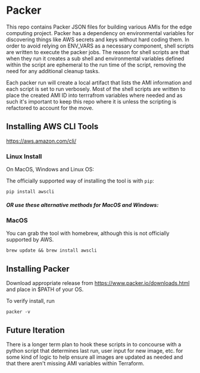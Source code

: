 # Packer

This repo contains Packer JSON files for building various AMIs for the edge computing project. Packer has a dependency on environmental variables for discovering things like AWS secrets and keys without hard coding them. In order to avoid relying on ENV_VARS as a necessary component, shell scripts are written to execute the packer jobs. The reason for shell scripts are that when they run it creates a sub shell and environmental variables defined within the script are ephemeral to the run time of the script, removing the need for any additional cleanup tasks.

Each packer run will create a local artifact that lists the AMI information and each script is set to run verbosely. Most of the shell scripts are written to place the created AMI ID into terrrafrom variables where needed and as such it's important to keep this repo where it is unless the scripting is refactored to account for the move. 

## Installing AWS CLI Tools

<https://aws.amazon.com/cli/>

### Linux Install

On MacOS, Windows and Linux OS:

The officially supported way of installing the tool is with `pip`:

```
pip install awscli
```

##### *OR use these alternative methods for MacOS and Windows:*

### MacOS

You can grab the tool with homebrew, although this is not officially supported by AWS.

```
brew update && brew install awscli
```

## Installing Packer

Download appropriate release from https://www.packer.io/downloads.html and place in $PATH of your OS.

To verify install, run

```
packer -v
```

## Future Iteration

There is a longer term plan to hook these scripts in to concourse with a python script that determines last run, user input for new image, etc. for some kind of logic to help ensure all images are updated as needed and that there aren't missing AMI variables within Terraform.